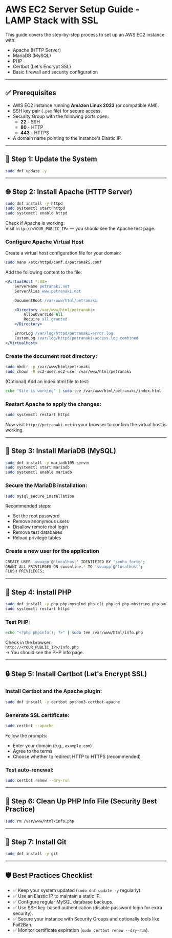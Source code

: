 
# AWS EC2 Server Setup Guide - LAMP Stack with SSL

This guide covers the step-by-step process to set up an AWS EC2 instance with:

- Apache (HTTP Server)
- MariaDB (MySQL)
- PHP
- Certbot (Let's Encrypt SSL)
- Basic firewall and security configuration

---

## ✅ Prerequisites

- AWS EC2 instance running **Amazon Linux 2023** (or compatible AMI).
- SSH key pair (`.pem` file) for secure access.
- Security Group with the following ports open:
  - **22** - SSH
  - **80** - HTTP
  - **443** - HTTPS
- A domain name pointing to the instance's Elastic IP.

---

## 🚀 Step 1: Update the System

```bash
sudo dnf update -y
```

---

## 🌐 Step 2: Install Apache (HTTP Server)

```bash
sudo dnf install -y httpd
sudo systemctl start httpd
sudo systemctl enable httpd
```

Check if Apache is working:  
Visit `http://<YOUR_PUBLIC_IP>` — you should see the Apache test page.


### Configure Apache Virtual Host

Create a virtual host configuration file for your domain:

```bash
sudo nano /etc/httpd/conf.d/petranaki.conf
```

Add the following content to the file:
```apache
<VirtualHost *:80>
    ServerName petranaki.net
    ServerAlias www.petranaki.net

    DocumentRoot /var/www/html/petranaki

    <Directory /var/www/html/petranaki>
        AllowOverride All
        Require all granted
    </Directory>

    ErrorLog /var/log/httpd/petranaki-error.log
    CustomLog /var/log/httpd/petranaki-access.log combined
</VirtualHost>
```

### Create the document root directory:

```bash
sudo mkdir -p /var/www/html/petranaki
sudo chown -R ec2-user:ec2-user /var/www/html/petranaki
```

(Optional) Add an index.html file to test:

```bash
echo "Site is working" | sudo tee /var/www/html/petranaki/index.html
```

### Restart Apache to apply the changes:

```bash
sudo systemctl restart httpd
```

Now visit `http://petranaki.net` in your browser to confirm the virtual host is working.


---

## 🐬 Step 3: Install MariaDB (MySQL)

```bash
sudo dnf install -y mariadb105-server
sudo systemctl start mariadb
sudo systemctl enable mariadb
```

### Secure the MariaDB installation:

```bash
sudo mysql_secure_installation
```

Recommended steps:
- Set the root password
- Remove anonymous users
- Disallow remote root login
- Remove test databases
- Reload privilege tables

### Create a new user for the application

```bash
CREATE USER 'swuapp'@'localhost' IDENTIFIED BY 'senha_forte';
GRANT ALL PRIVILEGES ON swuonline.* TO 'swuapp'@'localhost';
FLUSH PRIVILEGES;
```

---


## 🐘 Step 4: Install PHP

```bash
sudo dnf install -y php php-mysqlnd php-cli php-gd php-mbstring php-xml php-zip php-soap php-intl
sudo systemctl restart httpd
```

### Test PHP:

```bash
echo "<?php phpinfo(); ?>" | sudo tee /var/www/html/info.php
```

Check in the browser:  
`http://<YOUR_PUBLIC_IP>/info.php`  
→ You should see the PHP info page.

---

## 🔒 Step 5: Install Certbot (Let's Encrypt SSL)

### Install Certbot and the Apache plugin:

```bash
sudo dnf install -y certbot python3-certbot-apache
```

### Generate SSL certificate:

```bash
sudo certbot --apache
```

Follow the prompts:
- Enter your domain (e.g., `example.com`)
- Agree to the terms
- Choose whether to redirect HTTP to HTTPS (recommended)

### Test auto-renewal:

```bash
sudo certbot renew --dry-run
```

---

## 🧹 Step 6: Clean Up PHP Info File (Security Best Practice)

```bash
sudo rm /var/www/html/info.php
```

---

## 🔄 Step 7: Install Git

```bash
sudo dnf install -y git
```

---


## 🛡️ Best Practices Checklist

- ✅ Keep your system updated (`sudo dnf update -y` regularly).
- ✅ Use an Elastic IP to maintain a static IP.
- ✅ Configure regular MySQL database backups.
- ✅ Use SSH key-based authentication (disable password login for extra security).
- ✅ Secure your instance with Security Groups and optionally tools like Fail2Ban.
- ✅ Monitor certificate expiration (`sudo certbot renew --dry-run`).
